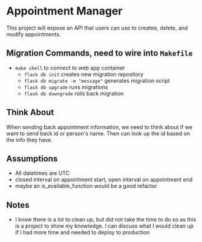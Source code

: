 # Appointment Manager

This project will expose an API that users can use to createe, delete, and modify appointments.

## Migration Commands, need to wire into `Makefile`

* `make shell` to connect to web app container
  * `flask db init` creates new migration repository
  * `flask db migrate -m "message"` generates migration script
  * `flask db upgrade` runs migrations
  * `flask db downgrade` rolls back migration

## Think About

When sending back appointment information, we need to think about if we want to send back id or person's name. Then can look up the id based on the info they have.

## Assumptions

* All datetimes are UTC
* closed interval on appointment start, open interval on appointment end
* maybe an is_available_function would be a good refactor

## Notes

* I know there is a lot to clean up, but did not take the time to do so as this is a project to show my knowledge. I can discuss what I would clean up if I had more time and needed to deploy to production

